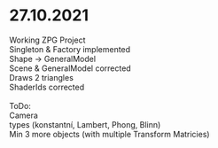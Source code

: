 # 27.10.2021

Working ZPG Project <br />
Singleton & Factory implemented <br />
Shape -> GeneralModel <br />
Scene & GeneralModel corrected <br />
Draws 2 triangles <br />
ShaderIds corrected <br/>
<br />
ToDo:<br />
Camera <br />
types (konstantní, Lambert, Phong, Blinn) <br />
Min 3 more objects (with multiple Transform Matricies) <br />
